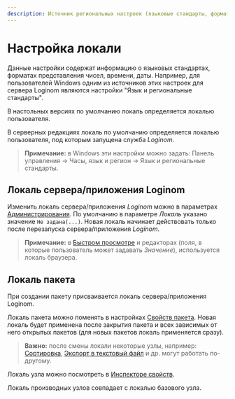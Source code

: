 ```yaml
---
description: Источник региональных настроек (языковые стандарты, формат представления чисел, времени, даты) для сервера Loginom. Компоненты Loginom, в которых результат может зависеть от региональных настроек.
---
```

# Настройка локали

Данные настройки содержат информацию о языковых стандартах, форматах представления чисел, времени, даты. Например, для пользователей Windows одним из источников этих настроек для сервера Loginom являются настройки "Язык и региональные стандарты".

В настольных версиях по умолчанию локаль определяется локалью пользователя.

В серверных редакциях локаль по умолчанию определяется локалью пользователя, под которым запущена служба *Loginom*.

>**Примечание:** в Windows эти настройки можно задать: Панель управления -> Часы, язык и регион -> Язык и региональные стандарты.

## Локаль сервера/приложения Loginom

Изменить локаль сервера/приложения *Loginom* можно в параметрах [Администрирования](./../admin/parameters.md). По умолчанию в параметре *Локаль* указано значение `Не задана(...)`. Новая локаль начинает действовать только после перезапуска сервера/приложения *Loginom*.

>**Примечание:** в [Быстром просмотре](./../visualization/preview/quick-view.md) и редакторах (поля, в которые пользователь может задавать *Значение*), используется локаль браузера.

## Локаль пакета

При создании пакету присваивается локаль сервера/приложения Loginom.

Локаль пакета можно поменять в настройках [Свойств пакета](./../interface/packages.md). Новая локаль будет применена после закрытия пакета и всех зависимых от него открытых пакетов (для новых пакетов локаль применяется сразу).

> **Важно:** после смены локали некоторые узлы, например: [Сортировка](./../processors/transformation/sorting.md), [Экспорт в текстовый файл](./../integration/export/txt-csv.md) и др. могут работать по-другому.

Локаль узла можно посмотреть в [Инспекторе свойств](./../interface/property-inspector.md).

Локаль производных узлов совпадает с локалью базового узла.